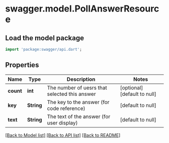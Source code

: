 # swagger.model.PollAnswerResource

## Load the model package
```dart
import 'package:swagger/api.dart';
```

## Properties
Name | Type | Description | Notes
------------ | ------------- | ------------- | -------------
**count** | **int** | The number of uesrs that selected this answer | [optional] [default to null]
**key** | **String** | The key to the answer (for code reference) | [default to null]
**text** | **String** | The text of the answer (for user display) | [default to null]

[[Back to Model list]](../README.md#documentation-for-models) [[Back to API list]](../README.md#documentation-for-api-endpoints) [[Back to README]](../README.md)


